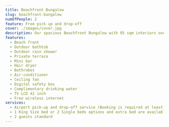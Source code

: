 ```yaml
---
title: Beachfront Bungalow
slug: beachfront-bungalow
numOfPeople: 2
feature: Free pick up and drop-off
cover: ./images/cover.jpg
description: Our spacious Beachfront Bungalow with 95 sqm interiors overlook their own stretch of the shore in our secluded emerald bay. Encircled by dozens of Rose Myrtle trees, each of the 14 bungalows boasts a distinct design of Phu Quoc traditional beach home with handmade furniture, modern amenities, roman bathtubs, rain showers and private terraces, it doesn’t get any more romantic than this.
features:
  - Beach front
  - Outdoor bathtub
  - Outdoor rain shower
  - Private terrace
  - Mini bar
  - Hair dryer
  - Bathrobes
  - Air-conditioner
  - Ceiling fan
  - Digital safety box
  - Complimentary drinking water
  - TV LCD 42 inch
  - Free wireless internet
services:
  - Airport pick-up and drop-off service (Booking is required at least 1 day in advance)
  - 1 King Size bed or 2 Single beds options and extra bed are available
  - 2 guests standard
---
```

